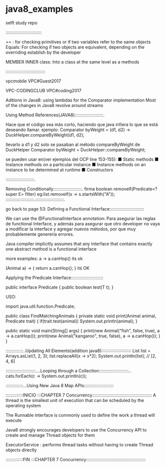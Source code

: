# java8_examples
selft study repo


:::::::::::::::::::::::::::::

== : for checking primitives or if two variables refer to the same objects
Equals: For checking if two objects are equivalent, depending on the overriding establish by the developer


MEMBER INNER class: Into a class at the same level as a methods

::::::::::::::::::::::::::::::::


vpcmobile
VPC#Guest2017

VPC-CODINGCLUB
VPC#coding2017

Aditions in Java8:
using lambdas for the Comparator implementation
Most of the changes in Java8 revolve around streams


Using Method References(JAVA8):::::::::::::::::::::::.

Hace que el código sea más corto, haciendo que java infiera lo que se está deseando llamar.
ejemplo:
Comparator<Duck> byWeight = (d1, d2) -> DuckHelper.compareByWeight(d1, d2);

llevarlo a 
d1 y d2 solo se pasaban al método compareByWeight de DuckHelper
Comparator<Duck> byWeight = DuckHelper::compareByWeight;


se pueden usar en(ver ejemplos del OCP line 153-155):
■ Static methods
■ Instance methods on a particular instance
■ Instance methods on an instance to be determined at runtime
■ Constructors

:::::::::::::::::::::::.

Removing Conditionally:::::::::::::::::::::::.
firma
boolean removeIf(Predicate<? super E> filter)
eg:list.removeIf(s -> s.startsWith("A"));
:::::::::::::::::::::::.:::::::::::::::::::::::.

go back to page 53: Defining a Functional Interface::::::::::::::::::::::::::::

We can use the @FunctionalInterface annotation: Para asegurar las reglas de functional Interface, y además para asegurar que otro developer no vaya a 
modificar la interface y agregar nuevos métodos, por que muy probablemente generería errores.

Java compiler implicitly assumes that any interface that contains exactly one abstract method is a functional interface


more examples:
a -> a.canHop() its ok 
 
(Animal a) -> { return a.canHop(); } itś OK 

Applying the Predicate Interface::::::::::::::::::::::::::

public interface Predicate<T> {
public boolean test(T t);
}



USO:

import java.util.function.Predicate;
 
public class FindMatchingAnimals {
private static void print(Animal animal, Predicate<Animal> trait) {
if(trait.test(animal))
System.out.println(animal);
}
 
public static void main(String[] args) {
print(new Animal("fish", false, true), a -> a.canHop());
print(new Animal("kangaroo", true, false), a -> a.canHop());
}
}


::::::::::::::..Updating All Elements(addition java8)::::::::::::::::::::::::
List<Integer> list = Arrays.asList(1, 2, 3);
list.replaceAll(x -> x*2);
System.out.println(list); // [2, 4, 6]


::::::::::::::::::::::::....Looping through a Collection::::::::::::::::::::::::..
cats.forEach(c -> System.out.println(c));



::::::::::::::...Using New Java 8 Map APIs::::::::::::::::::::::::


::::::::::::::INICIO :::CHAPTER 7 Concurrency::::::::::::::::::::::::::::::::::::::::::::::::
A thread is the smallest unit of execution that can be scheduled by the operating system

The Runnable interface is commonly used to define the work a thread will execute

Java8 strongly encourages developers to use the
Concurrency API to create and manage Thread objects for them

ExecutorService : performs
thread tasks without having to create Thread objects directly





::::::::::::::FIN :::CHAPTER 7 Concurrency::::::::::::::::::::::::::::::::::::::::::::::::
